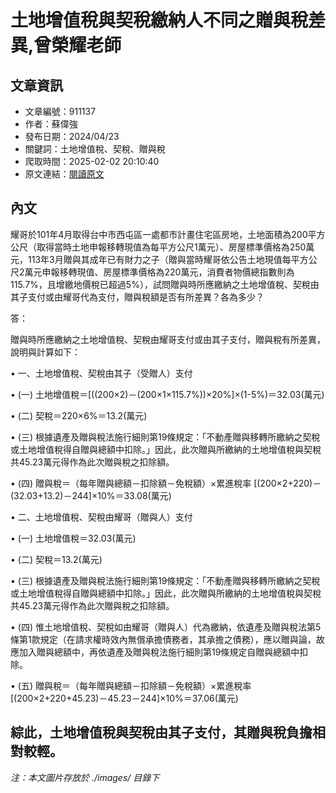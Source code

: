 # 土地增值稅與契稅繳納人不同之贈與稅差異,曾榮耀老師

## 文章資訊
- 文章編號：911137
- 作者：蘇偉強
- 發布日期：2024/04/23
- 關鍵詞：土地增值稅、契稅、贈與稅
- 爬取時間：2025-02-02 20:10:40
- 原文連結：[閱讀原文](https://real-estate.get.com.tw/Columns/detail.aspx?no=911137)

## 內文
耀哥於101年4月取得台中市西屯區一處都市計畫住宅區房地，土地面積為200平方公尺（取得當時土地申報移轉現值為每平方公尺1萬元）、房屋標準價格為250萬元，113年3月贈與其成年已有財力之子（贈與當時耀哥依公告土地現值每平方公尺2萬元申報移轉現值、房屋標準價格為220萬元，消費者物價總指數則為115.7%，且增繳地價稅已超過5%），試問贈與時所應繳納之土地增值稅、契稅由其子支付或由耀哥代為支付，贈與稅額是否有所差異？各為多少？

答：

贈與時所應繳納之土地增值稅、契稅由耀哥支付或由其子支付，贈與稅有所差異，說明與計算如下：

• 一、土地增值稅、契稅由其子（受贈人）支付

• (一) 土地增值稅＝[((200×2)－(200×1×115.7%))×20%]×(1-5%)＝32.03(萬元)

• (二) 契稅＝220×6%＝13.2(萬元)

• (三) 根據遺產及贈與稅法施行細則第19條規定：「不動產贈與移轉所繳納之契稅或土地增值稅得自贈與總額中扣除。」因此，此次贈與所繳納的土地增值稅與契稅共45.23萬元得作為此次贈與稅之扣除額。

• (四) 贈與稅＝（每年贈與總額－扣除額－免稅額）×累進稅率 [(200×2+220)－(32.03+13.2)－244]×10%＝33.08(萬元)

• 二、土地增值稅、契稅由耀哥（贈與人）支付

• (一) 土地增值稅＝32.03(萬元)

• (二) 契稅＝13.2(萬元)

• (三) 根據遺產及贈與稅法施行細則第19條規定：「不動產贈與移轉所繳納之契稅或土地增值稅得自贈與總額中扣除。」因此，此次贈與所繳納的土地增值稅與契稅共45.23萬元得作為此次贈與稅之扣除額。

• (四) 惟土地增值稅、契稅如由耀哥（贈與人）代為繳納，依遺產及贈與稅法第5條第1款規定（在請求權時效內無償承擔債務者，其承擔之債務），應以贈與論，故應加入贈與總額中，再依遺產及贈與稅法施行細則第19條規定自贈與總額中扣除。

• (五) 贈與稅＝（每年贈與總額－扣除額－免稅額）×累進稅率 [(200×2+220+45.23)－45.23－244]×10%＝37.06(萬元)

綜此，土地增值稅與契稅由其子支付，其贈與稅負擔相對較輕。
---
*注：本文圖片存放於 ./images/ 目錄下*
